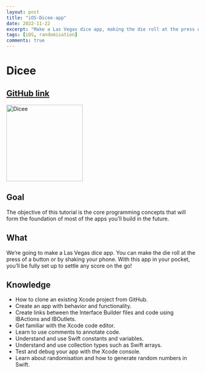 ```yaml
---
layout: post
title: "iOS-Dicee-app"
date: 2022-11-22
excerpt: "Make a Las Vegas dice app, making the die roll at the press of a button"
tags: [iOS, randomisation]
comments: true
---
```



# Dicee

## [GitHub link](https://github.com/liangliang1120/iOS-app/tree/main/Dicee-iOS13)
<!-- <img src="https://github.com/liangliang1120/iOS-app/assets/35073431/b8ffeb4b-9ed2-4b8b-9ab8-ff844a9c9ec4" width="150"> -->
<img src="https://github.com/liangliang1120/iOS-app/assets/35073431/b8ffeb4b-9ed2-4b8b-9ab8-ff844a9c9ec4" alt="Dicee" width="200">

## Goal

The objective of this tutorial is the core programming concepts that will form the foundation of most of the apps you’ll build in the future. 

## What 

We’re going to make a Las Vegas dice app. You can make the die roll at the press of a button or by shaking your phone. With this app in your pocket, you’ll be fully set up to settle any score on the go!


## Knowledge

* How to clone an existing Xcode project from GitHub.
* Create an app with behavior and functionality.
* Create links between the Interface Builder files and code using IBActions and IBOutlets.
* Get familiar with the Xcode code editor.
* Learn to use comments to annotate code.
* Understand and use Swift constants and variables.
* Understand and use collection types such as Swift arrays.
* Test and debug your app with the Xcode console.
* Learn about randomisation and how to generate random numbers in Swift.



